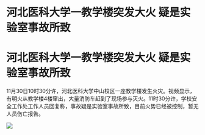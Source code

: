 # 河北医科大学一教学楼突发大火 疑是实验室事故所致

# 河北医科大学一教学楼突发大火 疑是实验室事故所致

11月30日10时30分许，河北医科大学中山校区一座教学楼发生火灾。视频显示，有明火从教学楼4楼窜出，大量消防车赶到了现场参与灭火。11时30分许，学校安全工作处工作人员回复称，事故疑是实验室事故所致，目前火势已经被控制，暂无人员伤亡报告。

![](https://inews.gtimg.com/news_bt/OWl8IO4hHNfxbCQg125Zj6zG_tSbO8MatqS_PtNYhJvwMAA/1000)

